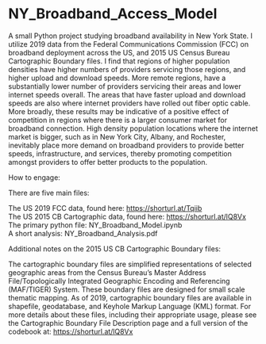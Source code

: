 # NY_Broadband_Access_Model
A small Python project studying broadband availability in New York State. I utilize 2019 data from the Federal Communications Commission (FCC) on broadband deployment across the US, and 2015 US Census Bureau Cartographic Boundary files. I find that regions of higher population densities have higher numbers of providers servicing those regions, and higher upload and download speeds. More remote regions, have a substantially lower number of providers servicing their areas and lower internet speeds overall. The areas that have faster upload and download speeds are also where internet providers have rolled out fiber optic cable. More broadly, these results may be indicative of a positive effect of competition in regions where there is a larger consumer market for broadband connection. High density population locations where the internet market is bigger, such as in New York City, Albany, and Rochester, inevitably place more demand on broadband providers to provide better speeds, infrastructure, and services, thereby promoting competition amongst providers to offer better products to the population.

How to engage:

There are five main files:

The US 2019 FCC data, found here: https://shorturl.at/Tqiib \
The US 2015 CB Cartographic data, found here: https://shorturl.at/lQ8Vx \
The primary python file: NY_Broadband_Model.ipynb \
A short analysis: NY_Broadband_Analysis.pdf

Additional notes on the 2015 US CB Cartographic Boundary files:

The cartographic boundary files are simplified representations of selected geographic areas from the Census Bureau’s Master Address File/Topologically Integrated Geographic Encoding and Referencing (MAF/TIGER) System. These boundary files are designed for small scale thematic mapping. As of 2019, cartographic boundary files are available in shapefile, geodatabase, and Keyhole Markup Language (KML) format. For more details about these files, including their appropriate usage, please see the Cartographic Boundary File Description page and a full version of the codebook at: https://shorturl.at/lQ8Vx
